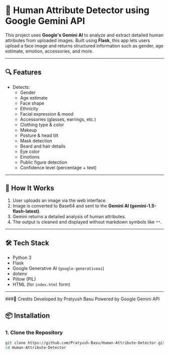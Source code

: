 # 🧠 Human Attribute Detector using Google Gemini API

This project uses **Google's Gemini AI** to analyze and extract detailed human attributes from uploaded images. Built using **Flask**, this app lets users upload a face image and returns structured information such as gender, age estimate, emotion, accessories, and more.

---

## 🔍 Features

- Detects:
  - Gender
  - Age estimate
  - Face shape
  - Ethnicity
  - Facial expression & mood
  - Accessories (glasses, earrings, etc.)
  - Clothing type & color
  - Makeup
  - Posture & head tilt
  - Mask detection
  - Beard and hair details
  - Eye color
  - Emotions
  - Public figure detection
  - Confidence level (percentage + text)

---

## 🚀 How It Works

1. User uploads an image via the web interface.
2. Image is converted to Base64 and sent to the **Gemini AI (gemini-1.5-flash-latest)**.
3. Gemini returns a detailed analysis of human attributes.
4. The output is cleaned and displayed without markdown symbols like `**`.

---

## 🛠️ Tech Stack

- Python 3
- Flask
- Google Generative AI (`google-generativeai`)
- dotenv
- Pillow (PIL)
- HTML (for `index.html` form)

---
###🙌 Credits
Developed by Pratyush Basu
Powered by Google Gemini API


## 📦 Installation

### 1. Clone the Repository

```bash
git clone https://github.com/Pratyush-Basu/Human-Attribute-Detector.git
cd Human-Attribute-Detector


